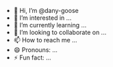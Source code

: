 - 👋 Hi, I’m @dany-goose
- 👀 I’m interested in ...
- 🌱 I’m currently learning ...
- 💞️ I’m looking to collaborate on ...
- 📫 How to reach me ...
- 😄 Pronouns: ...
- ⚡ Fun fact: ...

<!---
dany-goose/dany-goose is a ✨ special ✨ repository because its `README.md` (this file) appears on your GitHub profile.
You can click the Preview link to take a look at your changes.
--->
